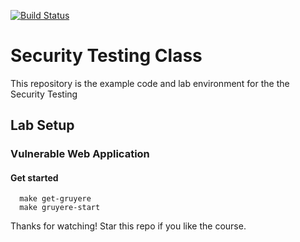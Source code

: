 [![Build Status](https://travis-ci.org/wickett/security-testing-class.svg?branch=master)](https://travis-ci.org/wickett/security-testing-class)
# Security Testing Class
This repository is the example code and lab environment for the the Security Testing

## Lab Setup


### Vulnerable Web Application


#### Get started

```
  make get-gruyere
  make gruyere-start
```

Thanks for watching! Star this repo if you like the course.
